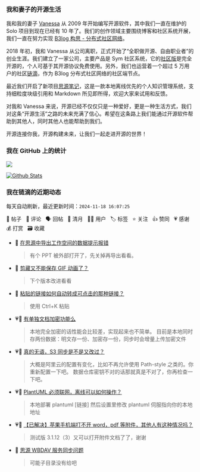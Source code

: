 ### 我和妻子的开源生活

我和我的妻子 [Vanessa](https://github.com/Vanessa219) 从 2009 年开始编写开源软件，其中我们一直在维护的 Solo 项目到现在已经有 10 年了。我们的创作领域主要围绕博客和社区系统开展，我们一直在努力实现 [B3log 构思 - 分布式社区网络](https://ld246.com/article/1546941897596)。

2018 年初，我和 Vanessa 从公司离职，正式开始了“全职做开源、自由职业者”的创业生涯。我们建立了一家公司，主要产品是 Sym 社区系统，它的[社区版](https://github.com/88250/symphony)是完全开源的，个人可基于其开源协议免费使用。另外，我们也运营着一个超过 5 万用户的社区[链滴](https://ld246.com)，作为 B3log 分布式社区网络的社区端节点。

最近我们开启了新项目[思源笔记](https://github.com/siyuan-note/siyuan)，这是一款本地离线优先的个人知识管理系统，支持细粒度块级引用和 Markdown 所见即所得，欢迎大家来试用和反馈。

对我和 Vanessa 来说，开源已经不仅仅只是一种爱好，更是一种生活方式，我们对这条“开源生活”之路的未来充满了信心。希望在这条路上我们能通过开源软件帮助到其他人，同时其他人也能帮助到我们。

开源连接你我，开源构建未来，让我们一起走进开源的世界！

### 我在 GitHub 上的统计

<a title="Hits" target="_blank" href="https://github.com/88250/88250"><img src="https://hits.b3log.org/88250/88250.svg"></a>

[![Github Stats](https://github-readme-stats.vercel.app/api?username=88250&theme=tokyonight&show_icons=true)](https://github.com/88250)

<!--events start -->

### 我在链滴的近期动态

每天自动刷新，最近更新时间：`2024-11-18 16:07:25`

📝 帖子 &nbsp; 💬 评论 &nbsp; 🗣 回帖 &nbsp; 🌙 清月 &nbsp; 👨‍💻 用户 &nbsp; 🏷️ 标签 &nbsp; ⭐️ 关注 &nbsp; 👍 赞同 &nbsp; 💗 感谢 &nbsp; 💰 打赏 &nbsp; 🗃 收藏

* 💬 [在思源中导出工作空间的数据提示报错](https://ld246.com/article/1731910770119/comment/1731914292886#comments)

  > 有个 PPT 被外部打开了，先关掉再导出看看。
* 💬 [剪藏又不能保存 GIF 动画了？](https://ld246.com/article/1731885857871/comment/1731900166141#comments)

  > 下个版本改进看看
* 💬 [粘贴的链接如何自动转成可点击的那种链接？](https://ld246.com/article/1731893831618/comment/1731896386901#comments)

  > 使用 Ctrl+K 粘贴
* 💗💬 [有单独文档加密功能么](https://ld246.com/article/1731782143163/comment/1731860213065#comments)

  > 本地完全加密的话性能会比较差，实现起来也不简单。 目前是本地同时存两份数据：明文存一份、加密存一份，同步时会增量上传加密文件
* 💗💬 [真的无语，S3 同步是不是又改过？](https://ld246.com/article/1731860567358/comment/1731860992919#comments)

  > 大概是阿里云的配置有变化，比如不再允许使用 Path-style 之类的。你重新配置一下吧。 数据仓库密钥不对的话那就真是不对了，你再检查一下吧。
* 💗💬 [PlantUML 必须联网，离线可以如何操作？](https://ld246.com/article/1731777072485/comment/1731810176023#comments)

  > 本地部署 plantuml [链接] 然后设置里修改 plantuml 伺服指向你的本地地址
* 💗💬 [【已解决】苹果手机端打不开 word，pdf 等附件，其他人有这种情况吗？](https://ld246.com/article/1728436915565/comment/1731715275925#comments)

  > 测试版 3.1.12（3）又可以打开附件文档了了，谢谢
* 💬 [思源 WBDAV 服务同步问题](https://ld246.com/article/1731677092318/comment/1731678574647#comments)

  > 可能子目录没有给吧


<!--events end -->
